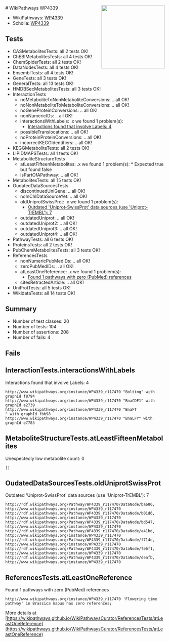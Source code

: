 <img style="float: right; width: 200px" src="https://upload.wikimedia.org/wikipedia/commons/thumb/8/83/Wplogo_with_text_500.png/640px-Wplogo_with_text_500.png" />
# WikiPathways WP4339

* WikiPathways: [WP4339](https://new.wikipathways.org/pathways/WP4339)
* Scholia: [WP4339](https://scholia.toolforge.org/wikipathways/WP4339)
## Tests
* CASMetabolitesTests: all 2 tests OK!
* ChEBIMetabolitesTests: all 4 tests OK!
* ChemSpiderTests: all 2 tests OK!
* DataNodesTests: all 4 tests OK!
* EnsemblTests: all 4 tests OK!
* GeneTests: all 3 tests OK!
* GeneralTests: all 13 tests OK!
* HMDBSecMetabolitesTests: all 3 tests OK!
* InteractionTests
    * noMetaboliteToNonMetaboliteConversions: .. all OK!
    * noNonMetaboliteToMetaboliteConversions: .. all OK!
    * noGeneProteinConversions: .. all OK!
    * nonNumericIDs: .. all OK!
    * interactionsWithLabels: .x we found 1 problem(s):
        * [Interactions found that involve Labels: 4](#630d267b)
    * possibleTranslocations: .. all OK!
    * noProteinProteinConversions: .. all OK!
    * incorrectKEGGIdentifiers: .. all OK!
* KEGGMetaboliteTests: all 2 tests OK!
* LIPIDMAPSTests: all 1 tests OK!
* MetaboliteStructureTests
    * atLeastFifteenMetabolites: .x we found 1 problem(s):
            * Expected true but found false
    * isPartOfAPathway: .. all OK!
* MetabolitesTests: all 15 tests OK!
* OudatedDataSourcesTests
    * discontinuedUniGene: .. all OK!
    * noInChIDataSourceYet: .. all OK!
    * oldUniprotSwissProt: .x we found 1 problem(s):
        * [Outdated 'Uniprot-SwissProt' data sources (use 'Uniprot-TrEMBL'): 7](#710a266c)
    * outdatedUniprot: .. all OK!
    * outdatedUniprot2: .. all OK!
    * outdatedUniprot3: .. all OK!
    * outdatedUniprot4: .. all OK!
* PathwayTests: all 6 tests OK!
* ProteinsTests: all 2 tests OK!
* PubChemMetabolitesTests: all 3 tests OK!
* ReferencesTests
    * nonNumericPubMedIDs: .. all OK!
    * zeroPubMedIDs: .. all OK!
    * atLeastOneReference: .x we found 1 problem(s):
        * [Found 1 pathways with zero (PubMed) references](#d0a459f0)
    * citesRetractedArticle: .. all OK!
* UniProtTests: all 5 tests OK!
* WikidataTests: all 14 tests OK!


## Summary

* Number of test classes: 20
* Number of tests: 104
* Number of assertions: 208
* Number of fails: 4

## Fails

<a name="630d267b" />

## InteractionTests.interactionsWithLabels

Interactions found that involve Labels: 4
```
http://www.wikipathways.org/instance/WP4339_r117470 "Bolting" with graphId f8794
http://www.wikipathways.org/instance/WP4339_r117470 "BnaCDF1" with graphId a2739
http://www.wikipathways.org/instance/WP4339_r117470 "BnaFT
" with graphId fbb98
http://www.wikipathways.org/instance/WP4339_r117470 "BnaLFY" with graphId e7783
```

<a name="6d4290df" />

## MetaboliteStructureTests.atLeastFifteenMetabolites

Unexpectedly low metabolite count: 0

```
[]
```

<a name="710a266c" />

## OudatedDataSourcesTests.oldUniprotSwissProt

Outdated 'Uniprot-SwissProt' data sources (use 'Uniprot-TrEMBL'): 7
```
http://rdf.wikipathways.org/Pathway/WP4339_r117470/DataNode/ba606, http://www.wikipathways.org/instance/WP4339_r117470
http://rdf.wikipathways.org/Pathway/WP4339_r117470/DataNode/b01d6, http://www.wikipathways.org/instance/WP4339_r117470
http://rdf.wikipathways.org/Pathway/WP4339_r117470/DataNode/bd547, http://www.wikipathways.org/instance/WP4339_r117470
http://rdf.wikipathways.org/Pathway/WP4339_r117470/DataNode/a41bd, http://www.wikipathways.org/instance/WP4339_r117470
http://rdf.wikipathways.org/Pathway/WP4339_r117470/DataNode/f714e, http://www.wikipathways.org/instance/WP4339_r117470
http://rdf.wikipathways.org/Pathway/WP4339_r117470/DataNode/fe6f1, http://www.wikipathways.org/instance/WP4339_r117470
http://rdf.wikipathways.org/Pathway/WP4339_r117470/DataNode/deafb, http://www.wikipathways.org/instance/WP4339_r117470
```

<a name="d0a459f0" />

## ReferencesTests.atLeastOneReference

Found 1 pathways with zero (PubMed) references
```
http://www.wikipathways.org/instance/WP4339_r117470 'Flowering time pathway' in Brassica napus has zero references; 
```

More details at [https://wikipathways.github.io/WikiPathwaysCurator/ReferencesTests/atLeastOneReference](https://wikipathways.github.io/WikiPathwaysCurator/ReferencesTests/atLeastOneReference)

